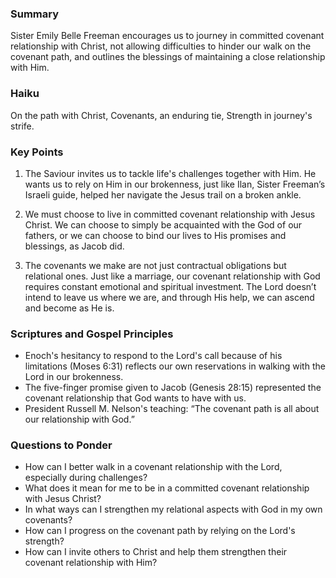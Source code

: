 ### Summary

Sister Emily Belle Freeman encourages us to journey in committed covenant relationship with Christ, not allowing difficulties to hinder our walk on the covenant path, and outlines the blessings of maintaining a close relationship with Him.

### Haiku

On the path with Christ,
Covenants, an enduring tie,
Strength in journey's strife.

### Key Points

1. The Saviour invites us to tackle life's challenges together with Him. He wants us to rely on Him in our brokenness, just like Ilan, Sister Freeman’s Israeli guide, helped her navigate the Jesus trail on a broken ankle.
   
2. We must choose to live in committed covenant relationship with Jesus Christ. We can choose to simply be acquainted with the God of our fathers, or we can choose to bind our lives to His promises and blessings, as Jacob did.
   
3. The covenants we make are not just contractual obligations but relational ones. Just like a marriage, our covenant relationship with God requires constant emotional and spiritual investment. The Lord doesn’t intend to leave us where we are, and through His help, we can ascend and become as He is.

### Scriptures and Gospel Principles

* Enoch's hesitancy to respond to the Lord's call because of his limitations (Moses 6:31) reflects our own reservations in walking with the Lord in our brokenness.
* The five-finger promise given to Jacob (Genesis 28:15) represented the covenant relationship that God wants to have with us.
* President Russell M. Nelson's teaching: “The covenant path is all about our relationship with God.”

### Questions to Ponder

* How can I better walk in a covenant relationship with the Lord, especially during challenges?
* What does it mean for me to be in a committed covenant relationship with Jesus Christ?
* In what ways can I strengthen my relational aspects with God in my own covenants?
* How can I progress on the covenant path by relying on the Lord's strength?
* How can I invite others to Christ and help them strengthen their covenant relationship with Him?
